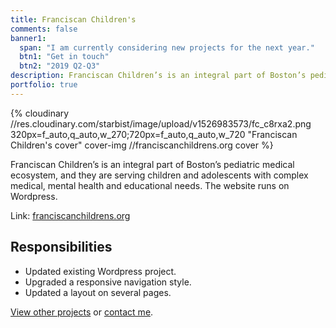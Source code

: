 ```yaml
---
title: Franciscan Children's
comments: false
banner1:
  span: "I am currently considering new projects for the next year."
  btn1: "Get in touch"
  btn2: "2019 Q2-Q3"
description: Franciscan Children’s is an integral part of Boston’s pediatric medical ecosystem, and they are serving children and adolescents with complex medical, mental health and educational needs. The website runs on Wordpress.
portfolio: true
---
```


{% cloudinary //res.cloudinary.com/starbist/image/upload/v1526983573/fc_c8rxa2.png 320px=f_auto,q_auto,w_270;720px=f_auto,q_auto,w_720 "Franciscan Children's cover" cover-img //franciscanchildrens.org cover %}

Franciscan Children’s is an integral part of Boston’s pediatric medical ecosystem, and they are serving children and adolescents with complex medical, mental health and educational needs. The website runs on Wordpress.

Link: [franciscanchildrens.org](//franciscanchildrens.org)

## Responsibilities

- Updated existing Wordpress project.
- Upgraded a responsive navigation style.
- Updated a layout on several pages.

[View other projects](/portfolio/) or [contact me](/about-me/).
